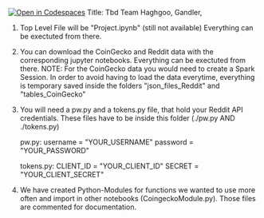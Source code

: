 [![Open in Codespaces](https://classroom.github.com/assets/launch-codespace-2972f46106e565e64193e422d61a12cf1da4916b45550586e14ef0a7c637dd04.svg)](https://classroom.github.com/open-in-codespaces?assignment_repo_id=16283726)
Title: Tbd
Team Haghgoo, Gandler, 

1) Top Level File will be "Project.ipynb" (still not available)
	Everything can be exectuted from there.
    
    
2) You can download the CoinGecko and Reddit data with the corresponding jupyter notebooks. 
	Everything can be exectuted from there. NOTE: For the CoinGecko data you would need to create a Spark Session. 
	In order to avoid having to load the data everytime, everything is temporary saved inside the folders
	"json_files_Reddit" and 
	"tables_CoinGecko"

2) You will need a pw.py and a tokens.py file, that hold your Reddit API credentials.
	These files have to be inside this folder (./pw.py AND ./tokens.py)
	
	pw.py:
		username = "YOUR_USERNAME"
		password = "YOUR_PASSWORD"
	
	tokens.py:
		CLIENT_ID = "YOUR_CLIENT_ID"
		SECRET = "YOUR_CLIENT_SECRET"
		
3) We have created Python-Modules for functions we wanted to use more often and import in other notebooks (CoingeckoModule.py).
	Those files are commented for documentation.
	

